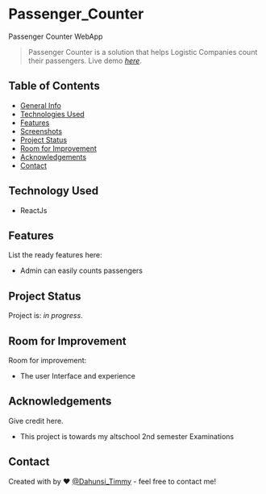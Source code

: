 # Passenger_Counter
Passenger Counter WebApp
> Passenger Counter is a solution that helps Logistic Companies count their passengers.
> Live demo [_here_](https://passenger-counter-tau.vercel.app/). 

## Table of Contents
* [General Info](#general-information)
* [Technologies Used](#technologies-used)
* [Features](#features)
* [Screenshots](#screenshots)
* [Project Status](#project-status)
* [Room for Improvement](#room-for-improvement)
* [Acknowledgements](#acknowledgements)
* [Contact](#contact)
<!-- * [License](#license) -->


<!-- ## General Information
- LogiHub is a logistic solution that easily connect people to the closest and reliable Logistic Agent.
- What problem does it (intend to) solve?
- What is the purpose of your project?
- Why did you undertake it? -->
<!-- You don't have to answer all the questions - just the ones relevant to your project. -->


## Technology Used
- ReactJs


## Features
List the ready features here:
- Admin can easily counts passengers 



## Project Status
Project is: _in progress_.


## Room for Improvement

Room for improvement:
- The user Interface and experience



## Acknowledgements
Give credit here.
- This project is towards my altschool 2nd semester Examinations


## Contact
Created with by ❤️ [@Dahunsi_Timmy](dahunsitimmy@gmail.com) - feel free to contact me!
